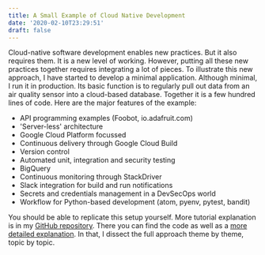 ```yaml
---
title: A Small Example of Cloud Native Development
date: '2020-02-10T23:29:51'
draft: false
---
```


Cloud-native software development enables new practices. But it also requires them. It is a new level of working. However, putting all these new practices together requires integrating a lot of pieces.
To illustrate this new approach, I have started to develop a minimal application. Although minimal, I run it in production. Its basic function is to regularly pull out data from an air quality sensor into a cloud-based database. Together it is a few hundred lines of code.
Here are the major features of the example:

* API programming examples (Foobot, io.adafruit.com)
* 'Server-less' architecture
* Google Cloud Platform focussed
* Continuous delivery through Google Cloud Build
* Version control
* Automated unit, integration and security testing
* BigQuery
* Continuous monitoring through StackDriver
* Slack integration for build and run notifications
* Secrets and credentials management in a DevSecOps world
* Workflow for Python-based development (atom, pyenv, pytest, bandit)

You should be able to replicate this setup yourself.
More tutorial explanation is in my [GitHub repository](<https://github.com/pve/foobotapi/blob/master/README.md>). There you can find the code as well as a [more detailed explanation](<https://github.com/pve/foobotapi/blob/master/main.md>). In that, I dissect the full approach theme by theme, topic by topic.
